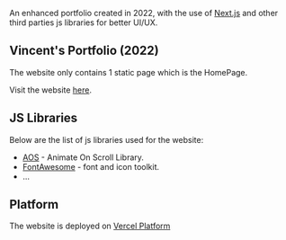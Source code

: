 An enhanced portfolio created in 2022, with the use of [Next.js](https://nextjs.org/) and other third parties js libraries for better UI/UX.

## Vincent's Portfolio (2022)

The website only contains 1 static page which is the HomePage.

Visit the website [here](https://portfolio-2022-steel-chi.vercel.app/).

## JS Libraries

Below are the list of js libraries used for the website:

- [AOS](https://michalsnik.github.io/aos/) - Animate On Scroll Library.
- [FontAwesome](https://fontawesome.com/) - font and icon toolkit.
- ...

## Platform

The website is deployed on [Vercel Platform](https://vercel.com/)
